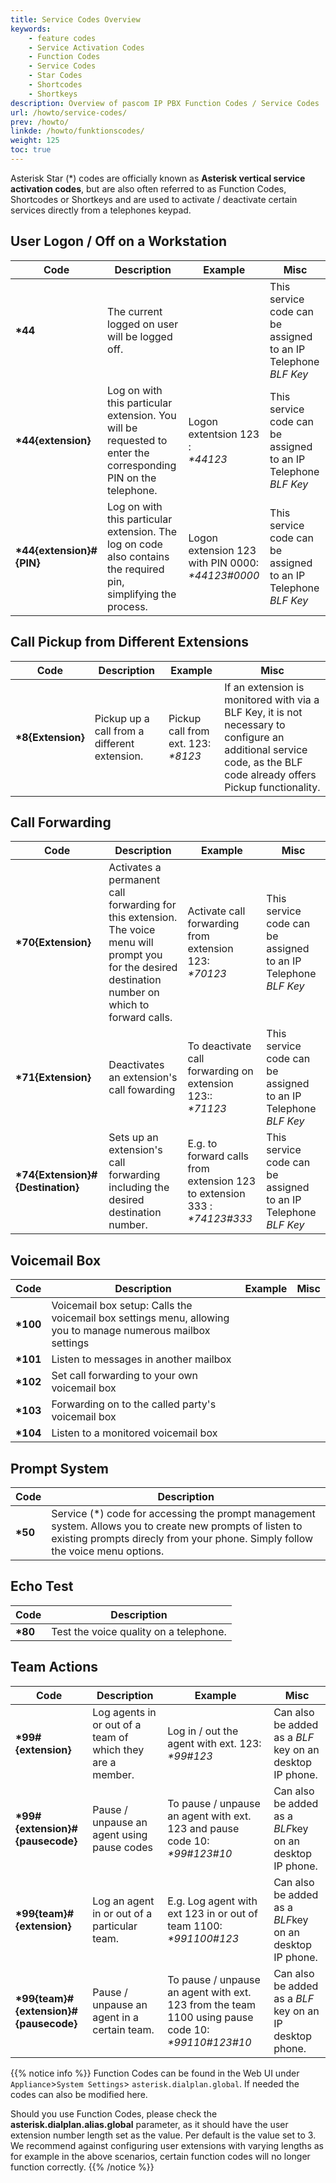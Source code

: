 ```yaml
---
title: Service Codes Overview
keywords:
    - feature codes
    - Service Activation Codes
    - Function Codes
    - Service Codes
    - Star Codes
    - Shortcodes
    - Shortkeys
description: Overview of pascom IP PBX Function Codes / Service Codes
url: /howto/service-codes/
prev: /howto/
linkde: /howto/funktionscodes/
weight: 125
toc: true
---
```


Asterisk Star (*) codes are officially known as **Asterisk vertical service activation codes**, but are also often referred to as Function Codes, Shortcodes or Shortkeys and are used to activate / deactivate certain services directly from a telephones keypad.

## User Logon / Off on a Workstation

|Code|Description|Example|Misc|
|---|---|---|---|
|**\*44**|The current logged on user will be logged off.||This service code can be assigned to an IP Telephone *BLF Key*|
|**\*44{extension}**|Log on with this particular extension. You will be requested to enter the corresponding PIN on the telephone.|Logon extentsion 123 :<br>*\*44123*| This service code can be assigned to an IP Telephone *BLF Key*|
|**\*44{extension}#{PIN}**|Log on with this particular extension. The log on code also contains the required pin, simplifying the process.|Logon extension 123 with PIN 0000:<br>*\*44123#0000*|This service code can be assigned to an IP Telephone *BLF Key*|


## Call Pickup from Different Extensions

|Code|Description|Example|Misc|
|---|---|---|---|
|**\*8{Extension}**|Pickup up a call from a different extension.|Pickup call from ext. 123:<br>*\*8123*|If an extension is monitored with via a BLF Key, it is not necessary to configure an additional service code, as the BLF code already offers Pickup functionality.|


## Call Forwarding

|Code|Description|Example|Misc|
|---|---|---|---|
|**\*70{Extension}**|Activates a permanent call forwarding for this extension. The voice menu will prompt you for the desired destination number on which to forward calls.|Activate call forwarding from extension 123:<br>*\*70123*| This service code can be assigned to an IP Telephone *BLF Key*|
|**\*71{Extension}**|Deactivates an extension's call fowarding|To deactivate call forwarding on extension 123::<br>*\*71123*|This service code can be assigned to an IP Telephone *BLF Key*|
|**\*74{Extension}#{Destination}**|Sets up an extension's call forwarding including the desired destination number.|E.g. to forward calls from extension 123 to extension 333 :<br>*\*74123#333*|This service code can be assigned to an IP Telephone *BLF Key*|

## Voicemail Box

|Code|Description|Example|Misc|
|---|---|---|---|
|**\*100**|Voicemail box setup: Calls the voicemail box settings menu, allowing you to manage numerous mailbox settings|||
|**\*101**|Listen to messages in another mailbox|||
|**\*102**|Set call forwarding to your own voicemail box|||
|**\*103**|Forwarding on to the called party's voicemail box|||
|**\*104**|Listen to a monitored voicemail box|||

## Prompt System

|Code|Description|
|---|---|
|**\*50**|Service (*) code for accessing the prompt management system. Allows you to create new prompts of listen to existing prompts direcly from your phone. Simply follow the voice menu options.|

## Echo Test

|Code|Description|
|---|---|
|**\*80**|Test the voice quality on a telephone.|

## Team Actions

|Code|Description|Example|Misc|
|---|---|---|---|
|**\*99#{extension}**|Log agents in or out of a team of which they are a member.|Log in / out the agent with ext. 123:<br>*\*99#123*|Can also be added as a *BLF* key on an desktop IP phone.|
|**\*99#{extension}#{pausecode}**|Pause / unpause an agent using pause codes|To pause / unpause an agent with ext. 123 and pause code 10:<br>*\*99#123#10*|Can also be added as a *BLF*key on an desktop IP phone.|
|**\*99{team}#{extension}**|Log an agent in or out of a particular team.|E.g. Log agent with ext 123 in or out of team 1100:<br>*\*991100#123*|Can also be added as a *BLF*key on an desktop IP phone.|
|**\*99{team}#{extension}#{pausecode}**|Pause / unpause an agent in a certain team.|To pause / unpause an agent with ext. 123 from the team 1100 using pause code 10:<br>*\*99110#123#10*|Can also be added as a *BLF* key on an IP desktop phone.|

{{% notice info %}}
Function Codes can be found in the Web UI under `Appliance`>`System Settings`> `asterisk.dialplan.global`. If needed the codes can also be modified here.

Should you use Function Codes, please check the **asterisk.dialplan.alias.global** parameter, as it should have the user extension number length set as the value. Per default is the value set to 3.<br>
We recommend against configuring user extensions with varying lengths as for example in the above scenarios, certain function codes will no longer function correctly.
{{% /notice %}}
